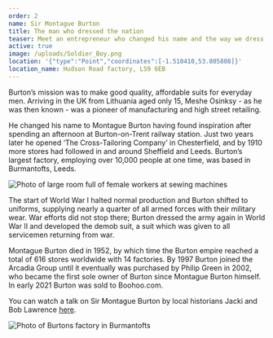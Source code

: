 ```yaml
---
order: 2
name: Sir Montague Burton
title: The man who dressed the nation
teaser: Meet an entrepreneur who changed his name and the way we dress.
active: true
image: /uploads/Soldier_Boy.png
location: '{"type":"Point","coordinates":[-1.510410,53.805808]}'
location_name: Hudson Road factory, LS9 6EB
---
```

Burton’s mission was to make good quality, affordable suits for everyday men. Arriving in the UK from Lithuania aged only 15, Meshe Osinksy - as he was then known - was a pioneer of manufacturing and high street retailing.

He changed his name to Montague Burton having found inspiration after spending an afternoon at Burton-on-Trent railway station. Just two years later he opened ‘The Cross-Tailoring Company’ in Chesterfield, and by 1910 more stores had followed in and around Sheffield and Leeds. Burton’s largest factory, employing over 10,000 people at one time, was based in Burmantofts, Leeds.

![](/uploads/4568.jpg "Photo of large room full of female workers at sewing machines")

The start of World War I halted normal production and Burton shifted to uniforms, supplying nearly a quarter of all armed forces with their military wear. War efforts did not stop there; Burton dressed the army again in World War II and developed the demob suit, a suit which was given to all servicemen returning from war.

Montague Burton died in 1952, by which time the Burton empire reached a total of 616 stores worldwide with 14 factories. By 1997 Burton joined the Arcadia Group until it eventually was purchased by Philip Green in 2002, who became the first sole owner of Burton since Montague Burton himself. In early 2021 Burton was sold to Boohoo.com.

You can watch a talk on Sir Montague Burton by local historians Jacki and Bob Lawrence [here](https://youtu.be/J-UcwS_t2G8).

![](/uploads/0618.jpg "Photo of Burtons factory in Burmantofts")